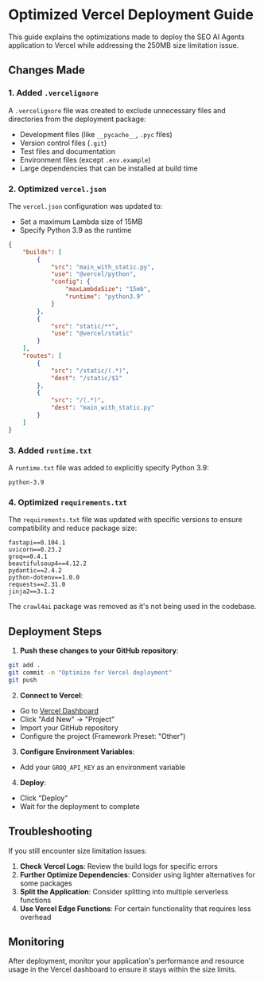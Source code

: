 # Optimized Vercel Deployment Guide

This guide explains the optimizations made to deploy the SEO AI Agents application to Vercel while addressing the 250MB size limitation issue.

## Changes Made

### 1. Added `.vercelignore`

A `.vercelignore` file was created to exclude unnecessary files and directories from the deployment package:

- Development files (like `__pycache__`, `.pyc` files)
- Version control files (`.git`)
- Test files and documentation
- Environment files (except `.env.example`)
- Large dependencies that can be installed at build time

### 2. Optimized `vercel.json`

The `vercel.json` configuration was updated to:

- Set a maximum Lambda size of 15MB
- Specify Python 3.9 as the runtime

```json
{
    "builds": [
        {
            "src": "main_with_static.py",
            "use": "@vercel/python",
            "config": {
                "maxLambdaSize": "15mb",
                "runtime": "python3.9"
            }
        },
        {
            "src": "static/**",
            "use": "@vercel/static"
        }
    ],
    "routes": [
        {
            "src": "/static/(.*)",
            "dest": "/static/$1"
        },
        {
            "src": "/(.*)",
            "dest": "main_with_static.py"
        }
    ]
}
```

### 3. Added `runtime.txt`

A `runtime.txt` file was added to explicitly specify Python 3.9:

```
python-3.9
```

### 4. Optimized `requirements.txt`

The `requirements.txt` file was updated with specific versions to ensure compatibility and reduce package size:

```
fastapi==0.104.1
uvicorn==0.23.2
groq==0.4.1
beautifulsoup4==4.12.2
pydantic==2.4.2
python-dotenv==1.0.0
requests==2.31.0
jinja2==3.1.2
```

The `crawl4ai` package was removed as it's not being used in the codebase.

## Deployment Steps

1. **Push these changes to your GitHub repository**:

```bash
git add .
git commit -m "Optimize for Vercel deployment"
git push
```

2. **Connect to Vercel**:

- Go to [Vercel Dashboard](https://vercel.com/dashboard)
- Click "Add New" → "Project"
- Import your GitHub repository
- Configure the project (Framework Preset: "Other")

3. **Configure Environment Variables**:

- Add your `GROQ_API_KEY` as an environment variable

4. **Deploy**:

- Click "Deploy"
- Wait for the deployment to complete

## Troubleshooting

If you still encounter size limitation issues:

1. **Check Vercel Logs**: Review the build logs for specific errors
2. **Further Optimize Dependencies**: Consider using lighter alternatives for some packages
3. **Split the Application**: Consider splitting into multiple serverless functions
4. **Use Vercel Edge Functions**: For certain functionality that requires less overhead

## Monitoring

After deployment, monitor your application's performance and resource usage in the Vercel dashboard to ensure it stays within the size limits.